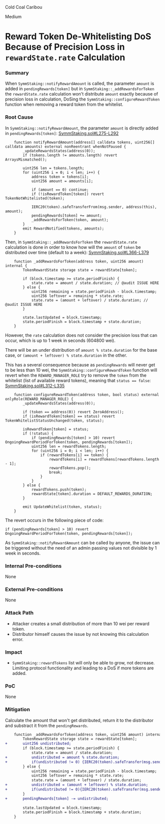 Cold Coal Caribou

Medium

# Reward Token De-Whitelisting DoS Because of  Precision Loss in `rewardState.rate` Calculation

### Summary

When `SymmStaking::notifyRewardAmount` is called, the parameter `amount` is added in `pendingRewards[token]` but in `SymmStaking::_addRewardsForToken` the `rewardState.rate` calculation won't distribute `amount` exactly because of precision loss in calculation, DoSing the `SymmStaking::configureRewardToken` function when removing a reward token from the whitelist.

### Root Cause

In  `SymmStaking::notifyRewardAmount`, the parameter `amount` is directly added  in `pendingRewards[token]`:
[SymmStaking.sol#L275-L292](https://github.com/sherlock-audit/2025-03-symm-io-stacking/blob/d7cf7fc96af1c25b53a7b500a98b411cd018c0d3/token/contracts/staking/SymmStaking.sol#L275-L292)
```solidity
	function notifyRewardAmount(address[] calldata tokens, uint256[] calldata amounts) external nonReentrant whenNotPaused {
		_updateRewardsStates(address(0));
		if (tokens.length != amounts.length) revert ArraysMismatched();
		
		uint256 len = tokens.length;
		for (uint256 i = 0; i < len; i++) {
			address token = tokens[i];
			uint256 amount = amounts[i];
			
			if (amount == 0) continue;
			if (!isRewardToken[token]) revert TokenNotWhitelisted(token);
			
			IERC20(token).safeTransferFrom(msg.sender, address(this), amount);
			pendingRewards[token] += amount;
			_addRewardsForToken(token, amount);
		}
		emit RewardNotified(tokens, amounts);
	}
```

Then, in `SymmStaking::_addRewardsForToken` the `rewardState.rate` calculation is done in order to know how will the `amount` of `token` be distributed over time (default to a week):
[SymmStaking.sol#L366-L379](https://github.com/sherlock-audit/2025-03-symm-io-stacking/blob/d7cf7fc96af1c25b53a7b500a98b411cd018c0d3/token/contracts/staking/SymmStaking.sol#L366-L379)
```solidity
	function _addRewardsForToken(address token, uint256 amount) internal {
		TokenRewardState storage state = rewardState[token];
		
		if (block.timestamp >= state.periodFinish) {
			state.rate = amount / state.duration; // @audit ISSUE HERE
		} else {
			uint256 remaining = state.periodFinish - block.timestamp;
			uint256 leftover = remaining * state.rate;
			state.rate = (amount + leftover) / state.duration; // @audit ISSUE HERE
		}
		
		state.lastUpdated = block.timestamp;
		state.periodFinish = block.timestamp + state.duration;
	}
```

However, the `rate` calculation does not consider the precision loss that can occur, which is up to 1 week in seconds (604800 wei).

There will be an under distribution of  `amount % state.duration` for the base case, or `(amount + leftover) % state.duration` in the other.

This has a several consequence because as `pendingRewards` will never get to be less than 10 wei, the `SymmStaking::configureRewardToken` function will revert when the `REWARD_MANAGER_ROLE` try to remove the `token` from the whitelist (list of available reward tokens), meaning that `status == false`:
[SymmStaking.sol#L312-L335](https://github.com/sherlock-audit/2025-03-symm-io-stacking/blob/d7cf7fc96af1c25b53a7b500a98b411cd018c0d3/token/contracts/staking/SymmStaking.sol#L312-L335)
```solidity
	function configureRewardToken(address token, bool status) external onlyRole(REWARD_MANAGER_ROLE) {
		_updateRewardsStates(address(0));
		
		if (token == address(0)) revert ZeroAddress();
		if (isRewardToken[token] == status) revert TokenWhitelistStatusUnchanged(token, status);
		
		isRewardToken[token] = status;
		if (!status) {
			if (pendingRewards[token] > 10) revert OngoingRewardPeriodForToken(token, pendingRewards[token]);
			uint256 len = rewardTokens.length;
			for (uint256 i = 0; i < len; i++) {
				if (rewardTokens[i] == token) {
					rewardTokens[i] = rewardTokens[rewardTokens.length - 1];
					rewardTokens.pop();
					break;
				}
			}
		} else {
			rewardTokens.push(token);
			rewardState[token].duration = DEFAULT_REWARDS_DURATION;
		}
		
		emit UpdateWhitelist(token, status);
	}
```

The revert occurs in the following piece of code:
```solidity
if (pendingRewards[token] > 10) revert OngoingRewardPeriodForToken(token, pendingRewards[token]);
```

As `SymmStaking::notifyRewardAmount` can be called by anyone, the issue can be triggered without the need of an admin passing values not divisible by 1 week in seconds.

### Internal Pre-conditions

None

### External Pre-conditions

None

### Attack Path

- Attacker creates a small distribution of more than 10 wei per reward token.
- Distributor himself causes the issue by not knowing this calculation error.

### Impact

- `SymmStaking::rewardTokens` list will only be able to grow, not decrease. Limiting protocol functionality and leading to a DoS if more tokens are added.

### PoC

None

### Mitigation

Calculate the amount that won't get distributed, return it to the distributor and substract it from the `pendingRewards`.

```diff
	function _addRewardsForToken(address token, uint256 amount) internal {
		TokenRewardState storage state = rewardState[token];
+		uint256 undistributed;
		if (block.timestamp >= state.periodFinish) {
			state.rate = amount / state.duration;
+			undistributed = amount % state.duration;
+			if(undistributed != 0) {IERC20(token).safeTransfer(msg.sender, undistributed)}
		} else {
			uint256 remaining = state.periodFinish - block.timestamp;
			uint256 leftover = remaining * state.rate;
			state.rate = (amount + leftover) / state.duration;
+			undistributed = (amount + leftover) % state.duration;
+			if(undistributed != 0){IERC20(token).safeTransfer(msg.sender, undistributed)}
		}
+       pendingRewards[token] -= undistributed;
		
		state.lastUpdated = block.timestamp;
		state.periodFinish = block.timestamp + state.duration;
	}
```